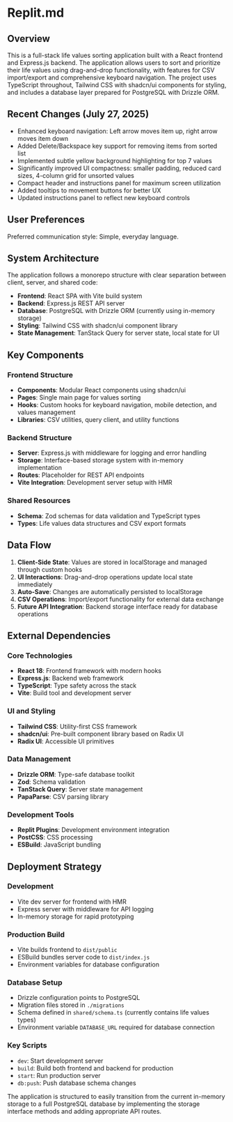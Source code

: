 # Replit.md

## Overview

This is a full-stack life values sorting application built with a React frontend and Express.js backend. The application allows users to sort and prioritize their life values using drag-and-drop functionality, with features for CSV import/export and comprehensive keyboard navigation. The project uses TypeScript throughout, Tailwind CSS with shadcn/ui components for styling, and includes a database layer prepared for PostgreSQL with Drizzle ORM.

## Recent Changes (July 27, 2025)

- Enhanced keyboard navigation: Left arrow moves item up, right arrow moves item down
- Added Delete/Backspace key support for removing items from sorted list
- Implemented subtle yellow background highlighting for top 7 values
- Significantly improved UI compactness: smaller padding, reduced card sizes, 4-column grid for unsorted values
- Compact header and instructions panel for maximum screen utilization
- Added tooltips to movement buttons for better UX
- Updated instructions panel to reflect new keyboard controls

## User Preferences

Preferred communication style: Simple, everyday language.

## System Architecture

The application follows a monorepo structure with clear separation between client, server, and shared code:

- **Frontend**: React SPA with Vite build system
- **Backend**: Express.js REST API server
- **Database**: PostgreSQL with Drizzle ORM (currently using in-memory storage)
- **Styling**: Tailwind CSS with shadcn/ui component library
- **State Management**: TanStack Query for server state, local state for UI

## Key Components

### Frontend Structure
- **Components**: Modular React components using shadcn/ui
- **Pages**: Single main page for values sorting
- **Hooks**: Custom hooks for keyboard navigation, mobile detection, and values management
- **Libraries**: CSV utilities, query client, and utility functions

### Backend Structure
- **Server**: Express.js with middleware for logging and error handling
- **Storage**: Interface-based storage system with in-memory implementation
- **Routes**: Placeholder for REST API endpoints
- **Vite Integration**: Development server setup with HMR

### Shared Resources
- **Schema**: Zod schemas for data validation and TypeScript types
- **Types**: Life values data structures and CSV export formats

## Data Flow

1. **Client-Side State**: Values are stored in localStorage and managed through custom hooks
2. **UI Interactions**: Drag-and-drop operations update local state immediately
3. **Auto-Save**: Changes are automatically persisted to localStorage
4. **CSV Operations**: Import/export functionality for external data exchange
5. **Future API Integration**: Backend storage interface ready for database operations

## External Dependencies

### Core Technologies
- **React 18**: Frontend framework with modern hooks
- **Express.js**: Backend web framework
- **TypeScript**: Type safety across the stack
- **Vite**: Build tool and development server

### UI and Styling
- **Tailwind CSS**: Utility-first CSS framework
- **shadcn/ui**: Pre-built component library based on Radix UI
- **Radix UI**: Accessible UI primitives

### Data Management
- **Drizzle ORM**: Type-safe database toolkit
- **Zod**: Schema validation
- **TanStack Query**: Server state management
- **PapaParse**: CSV parsing library

### Development Tools
- **Replit Plugins**: Development environment integration
- **PostCSS**: CSS processing
- **ESBuild**: JavaScript bundling

## Deployment Strategy

### Development
- Vite dev server for frontend with HMR
- Express server with middleware for API logging
- In-memory storage for rapid prototyping

### Production Build
- Vite builds frontend to `dist/public`
- ESBuild bundles server code to `dist/index.js`
- Environment variables for database configuration

### Database Setup
- Drizzle configuration points to PostgreSQL
- Migration files stored in `./migrations`
- Schema defined in `shared/schema.ts` (currently contains life values types)
- Environment variable `DATABASE_URL` required for database connection

### Key Scripts
- `dev`: Start development server
- `build`: Build both frontend and backend for production
- `start`: Run production server
- `db:push`: Push database schema changes

The application is structured to easily transition from the current in-memory storage to a full PostgreSQL database by implementing the storage interface methods and adding appropriate API routes.